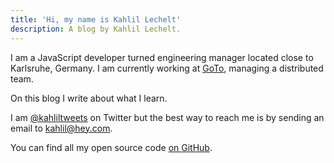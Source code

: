 ```yaml
---
title: 'Hi, my name is Kahlil Lechelt'
description: A blog by Kahlil Lechelt.
---
```


I am a JavaScript developer turned engineering manager located close to Karlsruhe, Germany. I am currently working at [GoTo](https://goto.com), managing a distributed team.

On this blog I write about what I learn.

I am [@kahliltweets](https://mobile.twitter.com/kahliltweets) on Twitter but the best way to reach me is by sending an email to [kahlil@hey.com](mailto:kahlil@hey.com).

You can find all my open source code [on GitHub](https://github.com/kahlil).
